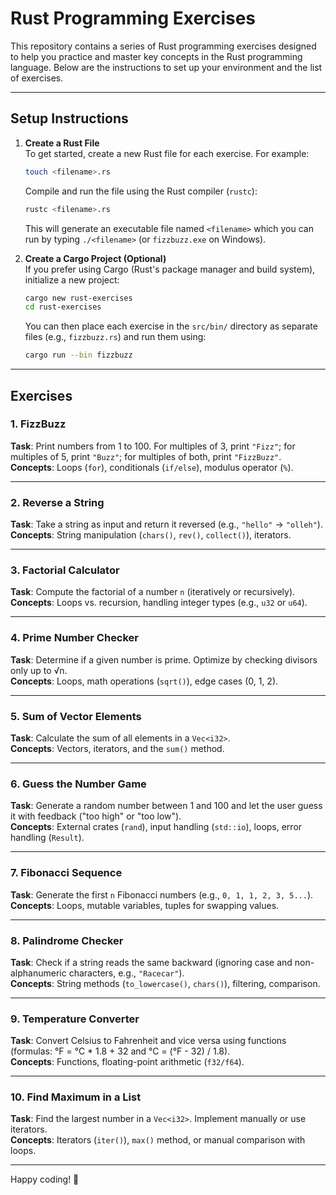 # Rust Programming Exercises

This repository contains a series of Rust programming exercises designed to help you practice and master key concepts in the Rust programming language. Below are the instructions to set up your environment and the list of exercises.

---

## Setup Instructions

1. **Create a Rust File**  
   To get started, create a new Rust file for each exercise. For example:

   ```bash
   touch <filename>.rs
   ```

   Compile and run the file using the Rust compiler (`rustc`):

   ```bash
   rustc <filename>.rs
   ```

   This will generate an executable file named `<filename>` which you can run by typing `./<filename>` (or `fizzbuzz.exe` on Windows).

2. **Create a Cargo Project (Optional)**  
   If you prefer using Cargo (Rust's package manager and build system), initialize a new project:

   ```bash
   cargo new rust-exercises
   cd rust-exercises
   ```

   You can then place each exercise in the `src/bin/` directory as separate files (e.g., `fizzbuzz.rs`) and run them using:

   ```bash
   cargo run --bin fizzbuzz
   ```

---

## Exercises

### 1. FizzBuzz

**Task**: Print numbers from 1 to 100. For multiples of 3, print `"Fizz"`; for multiples of 5, print `"Buzz"`; for multiples of both, print `"FizzBuzz"`.  
**Concepts**: Loops (`for`), conditionals (`if/else`), modulus operator (`%`).

---

### 2. Reverse a String

**Task**: Take a string as input and return it reversed (e.g., `"hello"` → `"olleh"`).  
**Concepts**: String manipulation (`chars()`, `rev()`, `collect()`), iterators.

---

### 3. Factorial Calculator

**Task**: Compute the factorial of a number `n` (iteratively or recursively).  
**Concepts**: Loops vs. recursion, handling integer types (e.g., `u32` or `u64`).

---

### 4. Prime Number Checker

**Task**: Determine if a given number is prime. Optimize by checking divisors only up to √n.  
**Concepts**: Loops, math operations (`sqrt()`), edge cases (0, 1, 2).

---

### 5. Sum of Vector Elements

**Task**: Calculate the sum of all elements in a `Vec<i32>`.  
**Concepts**: Vectors, iterators, and the `sum()` method.

---

### 6. Guess the Number Game

**Task**: Generate a random number between 1 and 100 and let the user guess it with feedback ("too high" or "too low").  
**Concepts**: External crates (`rand`), input handling (`std::io`), loops, error handling (`Result`).

---

### 7. Fibonacci Sequence

**Task**: Generate the first `n` Fibonacci numbers (e.g., `0, 1, 1, 2, 3, 5...`).  
**Concepts**: Loops, mutable variables, tuples for swapping values.

---

### 8. Palindrome Checker

**Task**: Check if a string reads the same backward (ignoring case and non-alphanumeric characters, e.g., `"Racecar"`).  
**Concepts**: String methods (`to_lowercase()`, `chars()`), filtering, comparison.

---

### 9. Temperature Converter

**Task**: Convert Celsius to Fahrenheit and vice versa using functions (formulas: °F = °C * 1.8 + 32 and °C = (°F - 32) / 1.8).  
**Concepts**: Functions, floating-point arithmetic (`f32/f64`).

---

### 10. Find Maximum in a List

**Task**: Find the largest number in a `Vec<i32>`. Implement manually or use iterators.  
**Concepts**: Iterators (`iter()`), `max()` method, or manual comparison with loops.

---

Happy coding! 🚀

